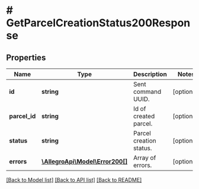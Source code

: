 # # GetParcelCreationStatus200Response

## Properties

Name | Type | Description | Notes
------------ | ------------- | ------------- | -------------
**id** | **string** | Sent command UUID. | [optional]
**parcel_id** | **string** | Id of created parcel. | [optional]
**status** | **string** | Parcel creation status. | [optional]
**errors** | [**\AllegroApi\Model\Error200[]**](Error200.md) | Array of errors. | [optional]

[[Back to Model list]](../../README.md#models) [[Back to API list]](../../README.md#endpoints) [[Back to README]](../../README.md)
